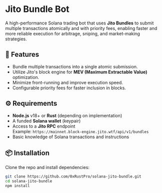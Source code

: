 # Jito Bundle Bot

A high-performance Solana trading bot that uses **Jito Bundles** to submit multiple transactions atomically and with priority fees, enabling faster and more reliable execution for arbitrage, sniping, and market-making strategies.

## 📌 Features
- Bundle multiple transactions into a single atomic submission.
- Utilize Jito's block engine for **MEV (Maximum Extractable Value)** optimization.
- Minimize front-running and improve execution speed.
- Configurable priority fees for faster inclusion in blocks.

## ⚙️ Requirements
- **Node.js** v18+ or **Rust** (depending on implementation)
- A funded **Solana wallet** (keypair)
- Access to a **Jito RPC** endpoint  
  Example: `https://mainnet.block-engine.jito.wtf/api/v1/bundles`
- Basic knowledge of Solana transactions and instructions

## 📦 Installation

Clone the repo and install dependencies:
```bash
git clone https://github.com/0xRustPro/solana-jito-bundle.git
cd solana-jito-bundle
npm install


